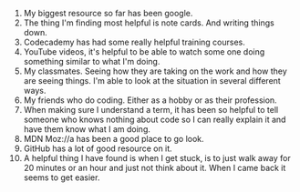 1. My biggest resource so far has been google.
2. The thing I'm  finding most helpful is note cards. And writing things down.
3. Codecademy has had some really helpful training courses.
4. YouTube videos, it's helpful to be able to watch some one doing something similar to what I'm doing.
5. My classmates. Seeing how they are taking on the work and how they are seeing things. I'm able to look at the situation in several different ways.
6. My friends who do coding. Either as a hobby or as their profession.
7. When making sure I understand a term, it has been so helpful to tell someone who knows nothing about code so I can really explain it and have them know what I am doing.
8. MDN Moz://a has been a good place to go look.
9. GitHub has a lot of good resource on it.
10. A helpful thing I have found is when I get stuck, is to just walk away for 20 minutes or an hour and just not think about it. When I came back it seems to get easier. 
